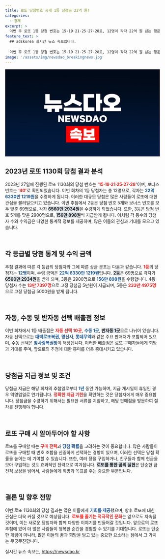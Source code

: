 ```yaml
---
title: 로또 당첨번호 공개 1등 당첨금 22억 원!
categories:
  - 경제
excerpt: >
  이번 주 로또 1등 당첨 번호는 15·19·21·25·27·28로, 12명이 각각 22억 원 넘는 행운을 나눠 갖습니다! 봉고차의 보너스 번호 40을 확인하고, 이번 당첨자의 배출점도 놓치지 마세요!
feature_text: >
  ## adskorea 실시간 뉴스 속보입니다.

  이번 주 로또 1등 당첨 번호는 15·19·21·25·27·28로, 12명이 각각 22억 원 넘는 행운을 나눠 갖습니다! 봉고차의 보너스 번호 40을 확인하고, 이번 당첨자의 배출점도 놓치지 마세요!
image: '/assets/img/newsdao_breakingnews.jpg'
---
```


<p><img src="/assets/img/newsdao_breakingnews.jpg" alt="adskorea 속보" /></p>

<h2 data-ke-size="size26">2023년 로또 1130회 당첨 결과 분석</h2>

<p data-ke-size="size16">2023년 27일에 진행된 로또 1130회의 당첨 번호는 <b><span style="color: #ee2323;">'15·19·21·25·27·28'</span></b>이며, 보너스 번호는 <b><span style="color: #ee2323;">'40'</span></b>로 확인되었습니다. 이번 회차의 1등 당첨자는 총 12명으로, 각자는 <b><span style="color: #1a5490;">22억 6330만 1219원</span></b>을 수령하게 됩니다. 이러한 대규모 당첨은 많은 사람들이 로또에 대한 관심을 불러일으키고 있습니다. 이번 추첨에서 2등은 당첨 번호 5개와 보너스 번호를 모두 맞춘 69명으로, 각자 <b><span style="background-color: #21538527;">6560만 2934원</span></b>을 수령하게 되었습니다. 또한, 3등은 당첨 번호 5개를 맞춘 2900명으로, <b><span style="background-color: #21538527;">156만 898원</span></b>씩 지급받게 됩니다. 이처럼 각 등수의 당첨자 수와 수익금은 다양한 통계적 정보를 제공하며, 많은 이들의 관심과 기대를 모으고 있습니다.</p>

<p data-ke-size="size16">&nbsp;</p>

<h2 data-ke-size="size26">각 등급별 당첨 통계 및 수익 금액</h2>

<p data-ke-size="size16">추첨 결과에 따른 각 등급의 당첨자와 그에 따른 상금 분포는 다음과 같습니다. <b><span style="color: #ee2323;">1등</span></b>의 당첨자는 <b><span style="color: #1a5490;">12명</span></b>이며, 수령 금액은 <b><span style="color: #1a5490;">22억 6330만 1219원</span></b>입니다. <b><span style="background-color: #21538527;">2등</span></b>은 69명으로 각자가 <b><span style="background-color: #21538527;">6560만 2934원</span></b>을 받게 되며, 3등은 2900명으로 <b><span style="color: #1a5490;">156만 898원</span></b>을 수령합니다. 4등 당첨자 수는 <b><span style="color: #ee2323;">13만 7397명</span></b>으로 고정 당첨금 5만원이 지급되며, 5등은 <b><span style="color: #ee2323;">233만 4975명</span></b>으로 고정 당첨금 5000원을 받게 됩니다. </p>

<p data-ke-size="size16">&nbsp;</p>

<h2 data-ke-size="size26">자동, 수동 및 반자동 선택 배출점 정보</h2>

<p data-ke-size="size16">이번 회차에서 1등 배출점은 <b><span style="color: #ee2323;">자동 선택 10곳</span></b>, <b><span style="color: #1a5490;">수동 1곳</span></b>, <b><span style="background-color: #21538527;">반자동 1곳</span></b>으로 나뉘어 있습니다. 자동 선택으로는 <b><span style="color: #1a5490;">대박로또복권, 명신사, 롯데무역</span></b>와 같은 주요 판매처가 포함되어 있으며, 수동 선택은 <b><span style="color: #1a5490;">참사랑복권방</span></b>이 해당됩니다. 이러한 배출점은 로또 구매자들에게 희망과 기대를 주며, 앞으로의 추첨에 대한 흥미를 더욱 증대시키고 있습니다.</p>

<p data-ke-size="size16">&nbsp;</p>

<h2 data-ke-size="size26">당첨금 지급 정보 및 조건</h2>

<p data-ke-size="size16">당첨금 지급은 해당 회차의 추첨일로부터 <b><span style="color: #1a5490;">1년</span></b> 동안 가능하며, 지급 개시일이 휴일인 경우 익영업일로 연기됩니다. <b><span style="color: #ee2323;">정확한 지급 기한</span></b>을 확인하는 것은 당첨자에게 매우 중요합니다. 당첨금을 수령하기 위해서는 필요한 서류를 지참하고, 해당 판매점을 방문하여 절차를 진행해야 합니다. </p>

<p data-ke-size="size16">&nbsp;</p>

<h2 data-ke-size="size26">로또 구매 시 알아두어야 할 사항</h2>

<p data-ke-size="size16">로또를 구매할 때는 <b><span style="color: #ee2323;">구매 전략</span></b>과 <b><span style="color: #1a5490;">당첨 확률</span></b>을 고려하는 것이 중요합니다. 많은 사람들이 로또를 구매할 때 번호 조합을 신중하게 선택하는 경향이 있으며, 이러한 선택은 당첨 확률을 높이는 데 기여할 수 있습니다. 또한, 여러 장을 구입하거나, 친구들과 함께 현금을 모아 구입하는 것도 효과적인 전략으로 여겨집니다. <b><span style="background-color: #21538527;">로또를 통한 꿈의 실현</span></b>은 단순한 금전적 보상을 넘어서, 사람들에게 희망과 목표를 주는 중요한 부분입니다.</p>

<p data-ke-size="size16">&nbsp;</p>

<h2 data-ke-size="size26">결론 및 향후 전망</h2>

<p data-ke-size="size16">이번 로또 1130회의 당첨 결과는 많은 이들에게 <b><span style="color: #1a5490;">기회를 제공</span></b>했으며, 향후 로또에 대한 관심은 더욱 커질 것으로 예상됩니다. <b><span style="color: #ee2323;">로또를 즐기는 적극적인 문화</span></b>는 앞으로도 지속될 것이며, 이는 새로운 당첨자와 함께 다양한 이야기를 만들어갈 것입니다. 앞으로의 로또 추첨에 있어 더 많은 사람들이 행복한 순간을 경험할 수 있기를 기대합니다. 로또는 단순한 게임이 아니라, 많은 이들의 꿈과 희망을 담고 있는 중요한 요소라는 점에서 그 가치는 무궁무진합니다.</p>
실시간 뉴스 속보는, <a href="https://newsdao.kr" rel="dofollow">https://newsdao.kr</a>


